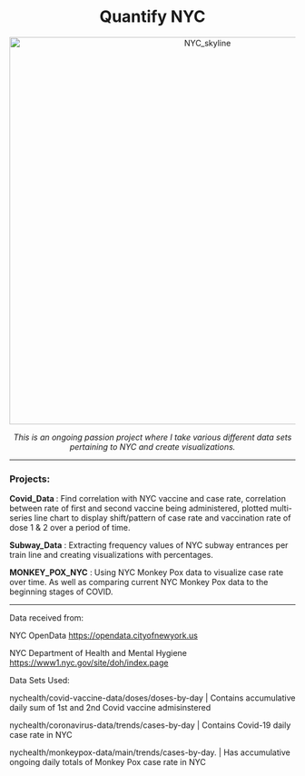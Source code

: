 <h1 align="center"> Quantify NYC </h1>


<p align="center">
<img width="682" alt="NYC_skyline" src="https://user-images.githubusercontent.com/105014836/182941043-9625962d-cece-452e-a9b5-bc344692b5c5.png"></p>



<p align="center"><i>This is an ongoing passion project where I take various different data sets pertaining to NYC and create visualizations.</i></p>

<hr>

<h3>Projects:</h3>


<b>Covid_Data </b> : Find correlation with NYC vaccine and case rate, correlation between rate of first and second vaccine being administered, plotted multi- series line chart to display shift/pattern of case rate and vaccination rate of dose 1 & 2 over a period of time. 

<b>Subway_Data</b> : Extracting frequency values of NYC subway entrances per train line and creating visualizations with percentages.

<b>MONKEY_POX_NYC</b> : Using NYC Monkey Pox data to visualize case rate over time. As well as comparing current NYC Monkey Pox data to the beginning stages of COVID. 


<hr>

Data received from:

NYC OpenData https://opendata.cityofnewyork.us

NYC Department of Health and Mental Hygiene https://www1.nyc.gov/site/doh/index.page




Data Sets Used:

nychealth/covid-vaccine-data/doses/doses-by-day | Contains accumulative daily sum of 1st and 2nd Covid vaccine admisinstered 

nychealth/coronavirus-data/trends/cases-by-day | Contains Covid-19 daily case rate in NYC

nychealth/monkeypox-data/main/trends/cases-by-day. | Has accumulative ongoing daily totals of Monkey Pox case rate in NYC

